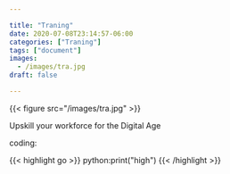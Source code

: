 ```yaml
---

title: "Traning"
date: 2020-07-08T23:14:57-06:00
categories: ["Traning"]
tags: ["document"]
images:
  - /images/tra.jpg
draft: false

---
```

{{< figure src="/images/tra.jpg" >}}

Upskill your workforce
for the
Digital Age

coding:

{{< highlight go >}} python:print("high") {{< /highlight >}}
